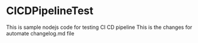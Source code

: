 # CICDPipelineTest
This is sample nodejs code for testing CI CD pipeline
This is the changes for automate changelog.md file
